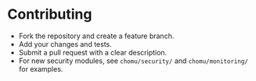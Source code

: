 # Contributing

- Fork the repository and create a feature branch.
- Add your changes and tests.
- Submit a pull request with a clear description.
- For new security modules, see `chomu/security/` and `chomu/monitoring/` for examples.
